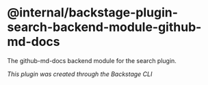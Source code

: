 # @internal/backstage-plugin-search-backend-module-github-md-docs

The github-md-docs backend module for the search plugin.

_This plugin was created through the Backstage CLI_
